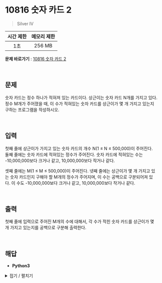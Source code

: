 # 10816 숫자 카드 2
> Silver IV

|시간 제한|메모리 제한|
|:---:|:---:|
|1초|256 MB|

**문제 바로가기** : [10816 숫자 카드 2](https://www.acmicpc.net/problem/1620 "10816 숫자 카드 2")

</br>

## 문제
숫자 카드는 정수 하나가 적혀져 있는 카드이다. 상근이는 숫자 카드 N개를 가지고 있다. 정수 M개가 주어졌을 때, 이 수가 적혀있는 숫자 카드를 상근이가 몇 개 가지고 있는지 구하는 프로그램을 작성하시오.

</br>

## 입력
첫째 줄에 상근이가 가지고 있는 숫자 카드의 개수 N(1 ≤ N ≤ 500,000)이 주어진다. 둘째 줄에는 숫자 카드에 적혀있는 정수가 주어진다. 숫자 카드에 적혀있는 수는 -10,000,000보다 크거나 같고, 10,000,000보다 작거나 같다.

셋째 줄에는 M(1 ≤ M ≤ 500,000)이 주어진다. 넷째 줄에는 상근이가 몇 개 가지고 있는 숫자 카드인지 구해야 할 M개의 정수가 주어지며, 이 수는 공백으로 구분되어져 있다. 이 수도 -10,000,000보다 크거나 같고, 10,000,000보다 작거나 같다.

</br>

## 출력
첫째 줄에 입력으로 주어진 M개의 수에 대해서, 각 수가 적힌 숫자 카드를 상근이가 몇 개 가지고 있는지를 공백으로 구분해 출력한다.

</br>

## 해답
- **Python3**
<details>
<summary>접기 / 펼치기</summary>
<div markdown="1">

```py
import sys
_ = sys.stdin.readline()
aryCard = sys.stdin.readline().split()
dictCard = {}
for i in range(len(aryCard)):
    if aryCard[i] not in dictCard:
        dictCard[aryCard[i]] = 1
    else:
        dictCard[aryCard[i]] += 1

_ = sys.stdin.readline()
m = sys.stdin.readline().split()
for k in m:
    if k in dictCard:
        print(dictCard[k], end=" ")
    else:
        print(0, end=" ")
```

</div>
</details>